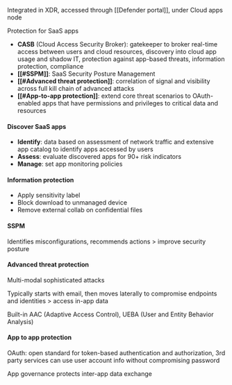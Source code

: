 Integrated in XDR, accessed through [[Defender portal]], under Cloud apps node

Protection for SaaS apps
- **CASB** (Cloud Access Security Broker): gatekeeper to broker real-time access between users and cloud resources, discovery into cloud app usage and shadow IT, protection against app-based threats, information protection, compliance
- **[[#SSPM]]**: SaaS Security Posture Management
- **[[#Advanced threat protection]]**: correlation of signal and visibility across full kill chain of advanced attacks
- **[[#App-to-app protection]]**: extend core threat scenarios to OAuth-enabled apps that have permissions and privileges to critical data and resources
#### Discover SaaS apps

- **Identify**: data based on assessment of network traffic and extensive app catalog to identify apps accessed by users
- **Assess**: evaluate discovered apps for 90+ risk indicators
- **Manage**: set app monitoring policies
#### Information protection
- Apply sensitivity label
- Block download to unmanaged device
- Remove external collab on confidential files
#### SSPM
Identifies misconfigurations, recommends actions > improve security posture
#### Advanced threat protection
Multi-modal sophisticated attacks

Typically starts with email, then moves laterally to compromise endpoints and identities > access in-app data

Built-in AAC (Adaptive Access Control), UEBA (User and Entity Behavior Analysis)

#### App to app protection
OAuth: open standard for token-based authentication and authorization, 3rd party services can use user account info without compromising password

App governance protects inter-app data exchange